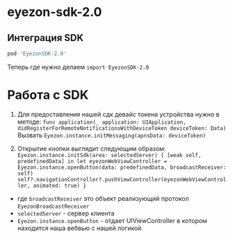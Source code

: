 # eyezon-sdk-2.0

## Интеграция SDK
```ruby
pod 'EyezonSDK-2.0'
```
Теперь где нужно делаем `import EyezonSDK-2.0` 

# Работа c SDK
1. Для предоставления нашей сдк девайс токена устройства нужно в методе:
`func application(_ application: UIApplication, didRegisterForRemoteNotificationsWithDeviceToken deviceToken: Data) `
Вызвать  `Eyezon.instance.initMessaging(apnsData: deviceToken)`

2. Открытие кнопки выглядит следующим образом:
`Eyezon.instance.initSdk(area: selectedServer) { [weak self, predefinedData] in
    let eyezonWebViewController = Eyezon.instance.openButton(data: predefinedData, broadcastReceiver: self)
    self?.navigationController?.pushViewController(eyezonWebViewController, animated: true)
}`
- где `broadcastReceiver` это объект реализующий протокол `EyezonBroadcastReceiver`
- `selectedServer` - сервер клиента
- `Eyezon.instance.openButton` - отдает UIViewController в котором находится наша вебвью с нашей логикой

